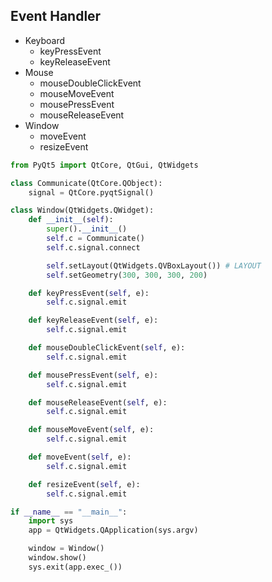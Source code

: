 ## Event Handler

- Keyboard
  - keyPressEvent
  - keyReleaseEvent
- Mouse
  - mouseDoubleClickEvent
  - mouseMoveEvent
  - mousePressEvent
  - mouseReleaseEvent
- Window
  - moveEvent
  - resizeEvent	

```python
from PyQt5 import QtCore, QtGui, QtWidgets

class Communicate(QtCore.QObject):
    signal = QtCore.pyqtSignal()

class Window(QtWidgets.QWidget):
    def __init__(self):
        super().__init__()
        self.c = Communicate()
        self.c.signal.connect

        self.setLayout(QtWidgets.QVBoxLayout()) # LAYOUT
        self.setGeometry(300, 300, 300, 200)

    def keyPressEvent(self, e):
        self.c.signal.emit

    def keyReleaseEvent(self, e):
        self.c.signal.emit

    def mouseDoubleClickEvent(self, e):
        self.c.signal.emit

    def mousePressEvent(self, e):
        self.c.signal.emit

    def mouseReleaseEvent(self, e):
        self.c.signal.emit

    def mouseMoveEvent(self, e):
        self.c.signal.emit

    def moveEvent(self, e):
        self.c.signal.emit

    def resizeEvent(self, e):
        self.c.signal.emit

if __name__ == "__main__":
    import sys
    app = QtWidgets.QApplication(sys.argv)

    window = Window()
    window.show()
    sys.exit(app.exec_())
```
